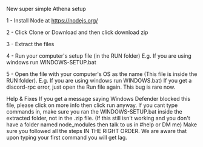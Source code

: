 New super simple Athena setup

1 - Install Node at https://nodejs.org/

2 - Click Clone or Download and then click download zip

3 - Extract the files

4 - Run your computer's setup file (in the RUN folder) E.g. If you are using windows run WINDOWS-SETUP.bat

5 - Open the file with your computer's OS as the name (This file is inside the RUN folder). E.g. If you are using windows run WINDOWS.bat)
If you get a discord-rpc error, just open the Run file again. This bug is rare now.

Help & Fixes
If you get a message saying Windows Defender blocked this file, please click on more info then click run anyway.
If you cant type commands in, make sure you ran the WINDOWS-SETUP.bat inside the extracted folder, not in the .zip file.
(If this still isn't working and you don't have a folder named node_modules then talk to us in #help or DM me)
Make sure you followed all the steps IN THE RIGHT ORDER.
We are aware that upon typing your first command you will get lag.
